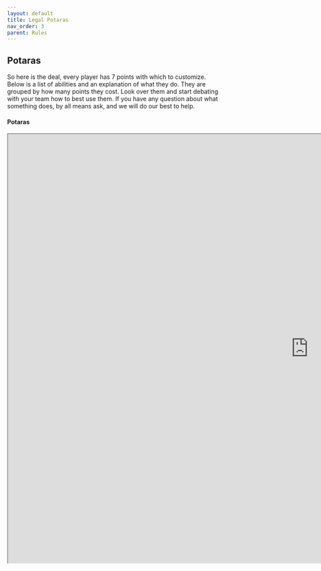 ```yaml
---
layout: default
title: Legal Potaras 
nav_order: 3
parent: Rules
---
```

## Potaras

So here is the deal, every player has 7 points with which to customize. Below is a list of abilities and an explanation of what they do. They are grouped by how many points they cost. Look over them and start debating with your team how to best use them. If you have any question about what something does, by all means ask, and we will do our best to help.

#### Potaras 

<iframe width=1400 height=1000 scrolling="yes" src="https://docs.google.com/spreadsheets/d/e/2PACX-1vQ3M0rSgk8SBGoxIv-wsgW1HkYo5NnJqEkjMzQMtVeaBjW0HKmtHzZM9FF2ZavTEGoxXuyVz8LsGpSc/pubhtml?gid=0&amp;single=true&amp;widget=true&amp;headers=false"></iframe>